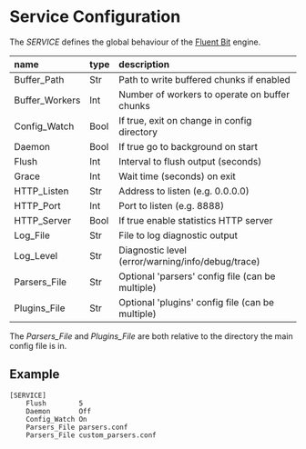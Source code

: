 # Service Configuration

The _SERVICE_ defines the global behaviour of the [Fluent Bit](http://fluentbit.io) engine.

| name           | type | description                                        |
| :------------- | :--- |:-------------------------------------------------- |
| Buffer_Path    | Str  |Path to write buffered chunks if enabled            |
| Buffer_Workers | Int  |Number of workers to operate on buffer chunks       |
| Config_Watch   | Bool |If true, exit on change in config directory         |
| Daemon         | Bool |If true go to background on start                   |
| Flush          | Int  |Interval to flush output (seconds)                  |
| Grace          | Int  |Wait time (seconds) on exit                         |
| HTTP_Listen    | Str  |Address to listen (e.g. 0.0.0.0)                    |
| HTTP_Port      | Int  |Port to listen (e.g. 8888)                          |
| HTTP_Server    | Bool |If true enable statistics HTTP server               |
| Log_File       | Str  |File to log diagnostic output                       |
| Log_Level      | Str  |Diagnostic level (error/warning/info/debug/trace)   |
| Parsers_File   | Str  |Optional 'parsers' config file (can be multiple)    |
| Plugins_File   | Str  |Optional 'plugins' config file (can be multiple)    |

The _Parsers_File_ and _Plugins_File_ are both relative to the directory
the main config file is in.

## Example

```
[SERVICE]
    Flush        5
    Daemon       Off
    Config_Watch On
    Parsers_File parsers.conf
    Parsers_File custom_parsers.conf
```
